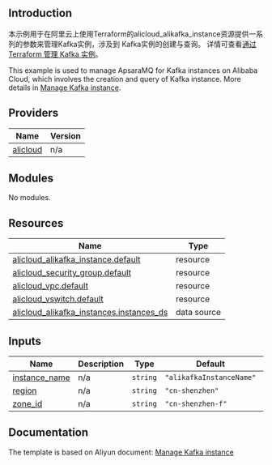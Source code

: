 ## Introduction

<!-- DOCS_DESCRIPTION_CN -->
本示例用于在阿里云上使用Terraform的alicloud_alikafka_instance资源提供一系列的参数来管理Kafka实例，涉及到 Kafka实例的创建与查询。
详情可查看[通过 Terraform 管理 Kafka 实例](https://help.aliyun.com/zh/apsaramq-for-kafka/use-terraform-to-manage-instances)。
<!-- DOCS_DESCRIPTION_CN -->

<!-- DOCS_DESCRIPTION_EN -->
This example is used to manage ApsaraMQ for Kafka instances on Alibaba Cloud, which involves the creation and query of Kafka instance.
More details in [Manage Kafka instance](https://help.aliyun.com/zh/apsaramq-for-kafka/use-terraform-to-manage-instances).
<!-- DOCS_DESCRIPTION_EN -->

<!-- BEGIN_TF_DOCS -->
## Providers

| Name | Version |
|------|---------|
| <a name="provider_alicloud"></a> [alicloud](#provider\_alicloud) | n/a |

## Modules

No modules.

## Resources

| Name | Type |
|------|------|
| [alicloud_alikafka_instance.default](https://registry.terraform.io/providers/aliyun/alicloud/latest/docs/resources/alikafka_instance) | resource |
| [alicloud_security_group.default](https://registry.terraform.io/providers/aliyun/alicloud/latest/docs/resources/security_group) | resource |
| [alicloud_vpc.default](https://registry.terraform.io/providers/aliyun/alicloud/latest/docs/resources/vpc) | resource |
| [alicloud_vswitch.default](https://registry.terraform.io/providers/aliyun/alicloud/latest/docs/resources/vswitch) | resource |
| [alicloud_alikafka_instances.instances_ds](https://registry.terraform.io/providers/aliyun/alicloud/latest/docs/data-sources/alikafka_instances) | data source |

## Inputs

| Name | Description | Type | Default | Required |
|------|-------------|------|---------|:--------:|
| <a name="input_instance_name"></a> [instance\_name](#input\_instance\_name) | n/a | `string` | `"alikafkaInstanceName"` | no |
| <a name="input_region"></a> [region](#input\_region) | n/a | `string` | `"cn-shenzhen"` | no |
| <a name="input_zone_id"></a> [zone\_id](#input\_zone\_id) | n/a | `string` | `"cn-shenzhen-f"` | no |
<!-- END_TF_DOCS -->

## Documentation
<!-- docs-link --> 

The template is based on Aliyun document: [Manage Kafka instance](https://help.aliyun.com/zh/apsaramq-for-kafka/use-terraform-to-manage-instances) 

<!-- docs-link --> 